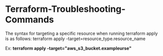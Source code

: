 # Terraform-Troubleshooting-Commands

The syntax for targeting a specific resource when running terraform apply is as follows:
terraform apply -target=resource_type.resource_name

Ex: **terraform apply -target="aws_s3_bucket.exampleurse"**
